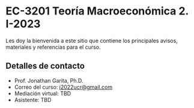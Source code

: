 # EC-3201 Teoría Macroeconómica 2. I-2023
Les doy la bienvenida a este sitio que contiene los principales avisos, materiales y referencias para el curso.

## Detalles de contacto
* Prof. Jonathan Garita, Ph.D.
* Correo del curso: i2022ucr@gmail.com
* Mediación virtual: TBD
* Asistente: TBD


